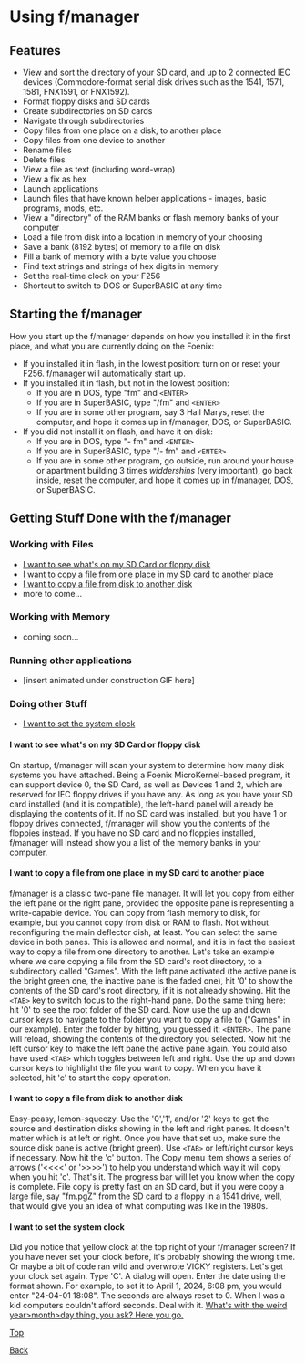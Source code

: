 # Using f/manager

## Features

- View and sort the directory of your SD card, and up to 2 connected IEC devices (Commodore-format serial disk drives such as the 1541, 1571, 1581, FNX1591, or FNX1592). 
- Format floppy disks and SD cards
- Create subdirectories on SD cards
- Navigate through subdirectories
- Copy files from one place on a disk, to another place
- Copy files from one device to another
- Rename files
- Delete files
- View a file as text (including word-wrap)
- View a fix as hex
- Launch applications
- Launch files that have known helper applications - images, basic programs, mods, etc.
- View a "directory" of the RAM banks or flash memory banks of your computer
- Load a file from disk into a location in memory of your choosing
- Save a bank (8192 bytes) of memory to a file on disk
- Fill a bank of memory with a byte value you choose
- Find text strings and strings of hex digits in memory
- Set the real-time clock on your F256
- Shortcut to switch to DOS or SuperBASIC at any time

## Starting the f/manager

How you start up the f/manager depends on how you installed it in the first place, and what you are currently doing on the Foenix:
- If you installed it in flash, in the lowest position: turn on or reset your F256. f/manager will automatically start up. 
- If you installed it in flash, but not in the lowest position:
	- If you are in DOS, type "fm" and `<ENTER>`
	- If you are in SuperBASIC, type "/fm" and `<ENTER>`
	- If you are in some other program, say 3 Hail Marys, reset the computer, and hope it comes up in f/manager, DOS, or SuperBASIC. 
- If you did not install it on flash, and have it on disk:
	- If you are in DOS, type "- fm" and `<ENTER>`
	- If you are in SuperBASIC, type "/- fm" and `<ENTER>`
	- If you are in some other program, go outside, run around your house or apartment building 3 times _widdershins_ (very important), go back inside, reset the computer, and hope it comes up in f/manager, DOS, or SuperBASIC. 

## Getting Stuff Done with the f/manager

### Working with Files
- [I want to see what's on my SD Card or floppy disk](#i-want-to-see-whats-on-my-sd-card-or-floppy-disk)
- [I want to copy a file from one place in my SD card to another place](#i-want-to-copy-a-file-from-one-place-in-my-sd-card-to-another-place)
- [I want to copy a file from disk to another disk](#i-want-to-copy-a-file-from-disk-to-another-disk)
- more to come...

### Working with Memory
- coming soon...

### Running other applications
- [insert animated under construction GIF here]

### Doing other Stuff
- [I want to set the system clock](#i-want-to-set-the-system-clock)



#### I want to see what's on my SD Card or floppy disk

On startup, f/manager will scan your system to determine how many disk systems you have attached. Being a Foenix MicroKernel-based program, it can support device 0, the SD Card, as well as Devices 1 and 2, which are reserved for IEC floppy drives if you have any. As long as you have your SD card installed (and it is compatible), the left-hand panel will already be displaying the contents of it. If no SD card was installed, but you have 1 or floppy drives connected, f/manager will show you the contents of the floppies instead. If you have no SD card and no floppies installed, f/manager will instead show you a list of the memory banks in your computer. 

#### I want to copy a file from one place in my SD card to another place

f/manager is a classic two-pane file manager. It will let you copy from either the left pane or the right pane, provided the opposite pane is representing a write-capable device. You can copy from flash memory to disk, for example, but you cannot copy from disk or RAM to flash. Not without reconfiguring the main deflector dish, at least. You can select the same device in both panes. This is allowed and normal, and it is in fact the easiest way to copy a file from one directory to another. Let's take an example where we care copying a file from the SD card's root directory, to a subdirectory called "Games". With the left pane activated (the active pane is the bright green one, the inactive pane is the faded one), hit '0' to show the contents of the SD card's root directory, if it is not already showing. Hit the `<TAB>` key to switch focus to the right-hand pane. Do the same thing here: hit '0' to see the root folder of the SD card. Now use the up and down cursor keys to navigate to the folder you want to copy a file to ("Games" in our example). Enter the folder by hitting, you guessed it: `<ENTER>`. The pane will reload, showing the contents of the directory you selected. Now hit the left cursor key to make the left pane the active pane again. You could also have used `<TAB>` which toggles between left and right. Use the up and down cursor keys to highlight the file you want to copy. When you have it selected, hit 'c' to start the copy operation.  

#### I want to copy a file from disk to another disk

Easy-peasy, lemon-squeezy. Use the '0','1', and/or '2' keys to get the source and destination disks showing in the left and right panes. It doesn't matter which is at left or right. Once you have that set up, make sure the source disk pane is active (bright green). Use `<TAB>` or left/right cursor keys if necessary. Now hit the 'c' button. The Copy menu item shows a series of arrows ('<<<<' or '>>>>') to help you understand which way it will copy when you hit 'c'. That's it. The progress bar will let you know when the copy is complete. File copy is pretty fast on an SD card, but if  you were copy a large file, say "fm.pgZ" from the SD card to a floppy in a 1541 drive, well, that would give you an idea of what computing was like in the 1980s. 


#### I want to set the system clock

Did you notice that yellow clock at the top right of your f/manager screen? If you have never set your clock before, it's probably showing the wrong time. Or maybe a bit of code ran wild and overwrote VICKY registers. Let's get your clock set again. Type 'C'. A dialog will open. Enter the date using the format shown. For example, to set it to April 1, 2024, 6:08 pm, you would enter "24-04-01 18:08". The seconds are always reset to 0. When I was a kid computers couldn't afford seconds. Deal with it. [What's with the weird year>month>day thing, you ask? Here you go.](https://imgs.xkcd.com/comics/iso_8601.png)

[Top](using.md)

[Back](_user_guide.md)